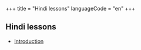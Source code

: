 +++
title = "Hindi lessons"
languageCode = "en"
+++

## Hindi lessons

  - [Introduction](/hi/%E0%A4%AA%E0%A4%B0%E0%A4%BF%E0%A4%9A%E0%A4%AF)
